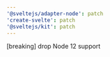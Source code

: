 ```yaml
---
'@sveltejs/adapter-node': patch
'create-svelte': patch
'@sveltejs/kit': patch
---
```


[breaking] drop Node 12 support
